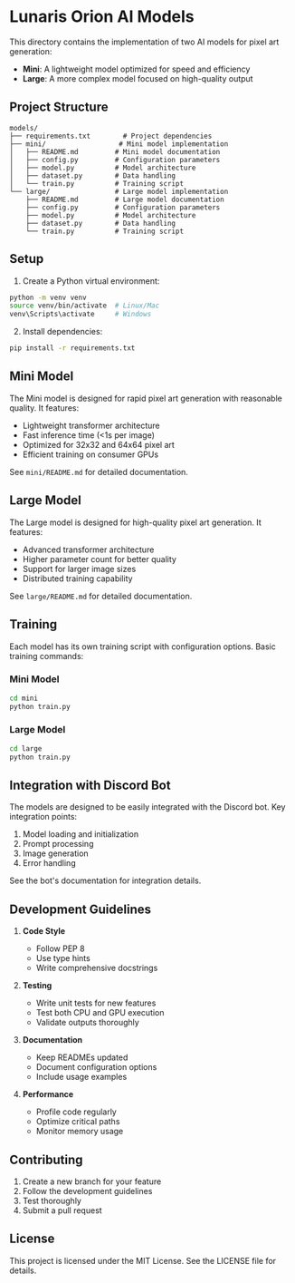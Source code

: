 # Lunaris Orion AI Models

This directory contains the implementation of two AI models for pixel art generation:
- **Mini**: A lightweight model optimized for speed and efficiency
- **Large**: A more complex model focused on high-quality output

## Project Structure

```
models/
├── requirements.txt        # Project dependencies
├── mini/                  # Mini model implementation
│   ├── README.md         # Mini model documentation
│   ├── config.py         # Configuration parameters
│   ├── model.py          # Model architecture
│   ├── dataset.py        # Data handling
│   └── train.py          # Training script
└── large/                # Large model implementation
    ├── README.md         # Large model documentation
    ├── config.py         # Configuration parameters
    ├── model.py          # Model architecture
    ├── dataset.py        # Data handling
    └── train.py          # Training script
```

## Setup

1. Create a Python virtual environment:
```bash
python -m venv venv
source venv/bin/activate  # Linux/Mac
venv\Scripts\activate     # Windows
```

2. Install dependencies:
```bash
pip install -r requirements.txt
```

## Mini Model

The Mini model is designed for rapid pixel art generation with reasonable quality. It features:
- Lightweight transformer architecture
- Fast inference time (<1s per image)
- Optimized for 32x32 and 64x64 pixel art
- Efficient training on consumer GPUs

See `mini/README.md` for detailed documentation.

## Large Model

The Large model is designed for high-quality pixel art generation. It features:
- Advanced transformer architecture
- Higher parameter count for better quality
- Support for larger image sizes
- Distributed training capability

See `large/README.md` for detailed documentation.

## Training

Each model has its own training script with configuration options. Basic training commands:

### Mini Model
```bash
cd mini
python train.py
```

### Large Model
```bash
cd large
python train.py
```

## Integration with Discord Bot

The models are designed to be easily integrated with the Discord bot. Key integration points:
1. Model loading and initialization
2. Prompt processing
3. Image generation
4. Error handling

See the bot's documentation for integration details.

## Development Guidelines

1. **Code Style**
   - Follow PEP 8
   - Use type hints
   - Write comprehensive docstrings

2. **Testing**
   - Write unit tests for new features
   - Test both CPU and GPU execution
   - Validate outputs thoroughly

3. **Documentation**
   - Keep READMEs updated
   - Document configuration options
   - Include usage examples

4. **Performance**
   - Profile code regularly
   - Optimize critical paths
   - Monitor memory usage

## Contributing

1. Create a new branch for your feature
2. Follow the development guidelines
3. Test thoroughly
4. Submit a pull request

## License

This project is licensed under the MIT License. See the LICENSE file for details. 